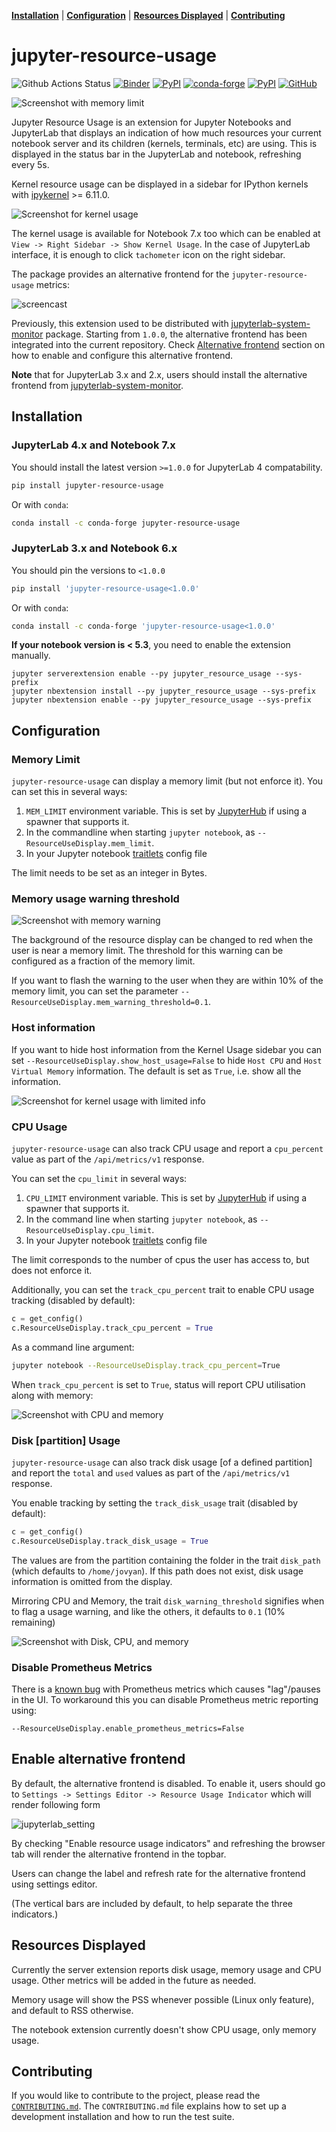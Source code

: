 **[Installation](#installation)** |
**[Configuration](#configuration)** |
**[Resources Displayed](#resources-displayed)** |
**[Contributing](#contributing)**

# jupyter-resource-usage

![Github Actions Status](https://github.com/jupyter-server/jupyter-resource-usage/workflows/Tests/badge.svg)
[![Binder](https://mybinder.org/badge_logo.svg)](https://mybinder.org/v2/gh/jupyter-server/jupyter-resource-usage/main)
[![PyPI](https://img.shields.io/pypi/v/jupyter-resource-usage)](https://pypi.python.org/pypi/jupyter-resource-usage)
[![conda-forge](https://img.shields.io/conda/vn/conda-forge/jupyter-resource-usage.svg)](https://anaconda.org/conda-forge/jupyter-resource-usage)
[![PyPI](https://img.shields.io/pypi/l/jupyter-resource-usage)](https://pypi.python.org/pypi/jupyter-resource-usage)
[![GitHub](https://img.shields.io/badge/issue_tracking-github-blue?logo=github)](https://github.com/jupyter-server/jupyter-resource-usage/issues)

![Screenshot with memory limit](./doc/statusbar.png)

Jupyter Resource Usage is an extension for Jupyter Notebooks and JupyterLab that
displays an indication of how much resources your current notebook server and
its children (kernels, terminals, etc) are using. This is displayed in the
status bar in the JupyterLab and notebook, refreshing every 5s.

Kernel resource usage can be displayed in a sidebar for IPython kernels with
[ipykernel](https://github.com/ipython/ipykernel) >= 6.11.0.

![Screenshot for kernel usage](./doc/kernel-usage.png)

The kernel usage is available for Notebook 7.x too which can be enabled at
`View -> Right Sidebar -> Show Kernel Usage`. In the case of JupyterLab interface, it is
enough to click `tachometer` icon on the right sidebar.

The package provides an alternative frontend for the `jupyter-resource-usage` metrics:

![screencast](./doc/topbar.gif)

Previously, this extension used to be distributed with
[jupyterlab-system-monitor](https://github.com/jtpio/jupyterlab-system-monitor) package.
Starting from `1.0.0`, the alternative frontend has been integrated into the
current repository. Check [Alternative frontend](#enable-alternative-frontend) section
on how to enable and configure this alternative frontend.

**Note** that for JupyterLab 3.x and 2.x, users should install the alternative frontend
from [jupyterlab-system-monitor](https://github.com/jtpio/jupyterlab-system-monitor).

## Installation

### JupyterLab 4.x and Notebook 7.x

You should install the latest version `>=1.0.0` for JupyterLab 4 compatability.

```bash
pip install jupyter-resource-usage
```

Or with `conda`:

```bash
conda install -c conda-forge jupyter-resource-usage
```

### JupyterLab 3.x and Notebook 6.x

You should pin the versions to `<1.0.0`

```bash
pip install 'jupyter-resource-usage<1.0.0'
```

Or with `conda`:

```bash
conda install -c conda-forge 'jupyter-resource-usage<1.0.0'
```

**If your notebook version is < 5.3**, you need to enable the extension manually.

```
jupyter serverextension enable --py jupyter_resource_usage --sys-prefix
jupyter nbextension install --py jupyter_resource_usage --sys-prefix
jupyter nbextension enable --py jupyter_resource_usage --sys-prefix
```

## Configuration

### Memory Limit

`jupyter-resource-usage` can display a memory limit (but not enforce it). You can set this
in several ways:

1. `MEM_LIMIT` environment variable. This is set by [JupyterHub](https://github.com/jupyterhub/jupyterhub/)
   if using a spawner that supports it.
2. In the commandline when starting `jupyter notebook`, as `--ResourceUseDisplay.mem_limit`.
3. In your Jupyter notebook [traitlets](https://traitlets.readthedocs.io/en/stable/) config file

The limit needs to be set as an integer in Bytes.

### Memory usage warning threshold

![Screenshot with memory warning](./doc/statusbar-warn.png)

The background of the resource display can be changed to red when the user is near a memory limit.
The threshold for this warning can be configured as a fraction of the memory limit.

If you want to flash the warning to the user when they are within 10% of the memory limit, you
can set the parameter `--ResourceUseDisplay.mem_warning_threshold=0.1`.

### Host information

If you want to hide host information from the Kernel Usage sidebar
you can set `--ResourceUseDisplay.show_host_usage=False` to hide `Host CPU` and `Host Virtual Memory` information.
The default is set as `True`, i.e. show all the information.

![Screenshot for kernel usage with limited info](./doc/kernel-usage-limited-info.png)

### CPU Usage

`jupyter-resource-usage` can also track CPU usage and report a `cpu_percent` value as part of the `/api/metrics/v1` response.

You can set the `cpu_limit` in several ways:

1. `CPU_LIMIT` environment variable. This is set by [JupyterHub](https://github.com/jupyterhub/jupyterhub/)
   if using a spawner that supports it.
2. In the command line when starting `jupyter notebook`, as `--ResourceUseDisplay.cpu_limit`.
3. In your Jupyter notebook [traitlets](https://traitlets.readthedocs.io/en/stable/) config file

The limit corresponds to the number of cpus the user has access to, but does not enforce it.

Additionally, you can set the `track_cpu_percent` trait to enable CPU usage tracking (disabled by default):

```python
c = get_config()
c.ResourceUseDisplay.track_cpu_percent = True
```

As a command line argument:

```bash
jupyter notebook --ResourceUseDisplay.track_cpu_percent=True
```

When `track_cpu_percent` is set to `True`, status will report CPU utilisation along with
memory:

![Screenshot with CPU and memory](./doc/statusbar-cpu.png)

### Disk [partition] Usage

`jupyter-resource-usage` can also track disk usage [of a defined partition] and report the `total` and `used` values as part of the `/api/metrics/v1` response.

You enable tracking by setting the `track_disk_usage` trait (disabled by default):

```python
c = get_config()
c.ResourceUseDisplay.track_disk_usage = True
```

The values are from the partition containing the folder in the trait `disk_path` (which defaults to `/home/jovyan`). If this path does not exist, disk usage information is omitted from the display.

Mirroring CPU and Memory, the trait `disk_warning_threshold` signifies when to flag a usage warning, and like the others, it defaults to `0.1` (10% remaining)

![Screenshot with Disk, CPU, and memory](./doc/statusbar_disk.png)

### Disable Prometheus Metrics

There is a [known bug](https://github.com/jupyter-server/jupyter-resource-usage/issues/123) with Prometheus metrics which
causes "lag"/pauses in the UI. To workaround this you can disable Prometheus metric reporting using:

```
--ResourceUseDisplay.enable_prometheus_metrics=False
```

## Enable alternative frontend

By default, the alternative frontend is disabled. To enable it, users should go to
`Settings -> Settings Editor -> Resource Usage Indicator` which will render following
form

![jupyterlab_setting](./doc/settings.png)

By checking "Enable resource usage indicators" and refreshing the browser tab will
render the alternative frontend in the topbar.

Users can change the label and refresh rate for the alternative frontend using settings
editor.

(The vertical bars are included by default, to help separate the three indicators.)

## Resources Displayed

Currently the server extension reports disk usage, memory usage and CPU usage. Other metrics will be added in the future as needed.

Memory usage will show the PSS whenever possible (Linux only feature), and default to RSS otherwise.

The notebook extension currently doesn't show CPU usage, only memory usage.

## Contributing

If you would like to contribute to the project, please read the [`CONTRIBUTING.md`](CONTRIBUTING.md). The `CONTRIBUTING.md` file
explains how to set up a development installation and how to run the test suite.
